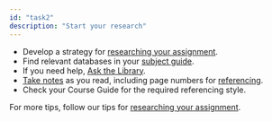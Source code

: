 ```yaml
---
id: "task2"
description: "Start your research"
---
```


<ul>
<li>Develop a strategy for <a href="/assessments/getting-started-with-assignments/researching-your-assignment/">researching your assignment</a>.</li>
<li>Find relevant databases in your <a href="http://rmit.libguides.com/">subject guide</a>.</li>
<li>If you need help, <a href="https://www.rmit.edu.au/library/about-and-contacts/ask-the-library">Ask the Library</a>.</li>
<li><a href="/university-essentials/study-essentials/note-taking/">Take notes</a> as you read, including page numbers for <a href="/referencing/">referencing</a>.</li>
<li>Check your Course Guide for the required referencing style.</li>
</ul>
<p>For more tips, follow our tips for <a href="/assessments/getting-started-with-assignments/researching-your-assignment/">researching your assignment</a>.</p>